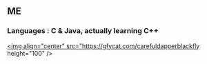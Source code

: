 ## ME

### Languages : C & Java, actually learning C++

<a href="https://gfycat.com/carefuldapperblackfly" target="blank"><img align="center" src="https://gfycat.com/carefuldapperblackfly height="100" /></a>
